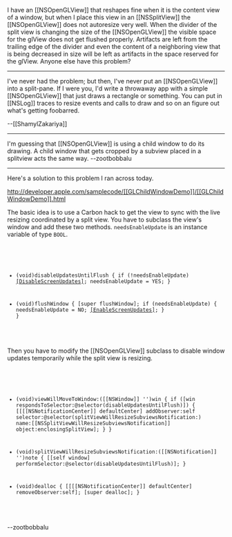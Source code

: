 

I have an [[NSOpenGLView]] that reshapes fine when it is the content view of a window, but when I place this view in an [[NSSplitView]] the [[NSOpenGLView]] does not autoresize very well. When the divider of the split view is changing the size of the [[NSOpenGLView]] the visible space for the glView does not get flushed properly. Artifacts are left from the trailing edge of the divider and even the content of a neighboring view that is being decreased in size will be left as artifacts in the space reserved for the glView. Anyone else have this problem?

----

I've never had the problem; but then, I've never put an [[NSOpenGLView]] into a split-pane. If I were you, I'd write a throwaway app with a simple [[NSOpenGLView]] that just draws a rectangle or something. You can put in [[NSLog]] traces to resize events and calls to draw and so on an figure out what's getting foobarred.

--[[ShamylZakariya]]

----

I'm guessing that [[NSOpenGLView]] is using a child window to do its drawing. A child window that gets cropped by a subview placed in a splitview acts the same way. --zootbobbalu

----

Here's a solution to this problem I ran across today. 

http://developer.apple.com/samplecode/[[GLChildWindowDemo]]/[[GLChildWindowDemo]].html

The basic idea is to use a Carbon hack to get the view to sync with the live resizing coordinated by a split view. You have to subclass the view's window and add these two methods. <code>needsEnableUpdate</code> is an instance variable of type <code>BOOL</code>. 

<code>

- (void)disableUpdatesUntilFlush {
	if (!needsEnableUpdate) [[DisableScreenUpdates]]();
	needsEnableUpdate = YES;
}

- (void)flushWindow {
	[super flushWindow];
	if (needsEnableUpdate) {
		needsEnableUpdate = NO;
		[[EnableScreenUpdates]]();
	}
}

</code>

Then you have to modify the [[NSOpenGLView]] subclass to disable window updates temporarily while the split view is resizing.

<code>

- (void)viewWillMoveToWindow:([[NSWindow]] '')win {
	if ([win respondsToSelector:@selector(disableUpdatesUntilFlush)]) {
		[[[[NSNotificationCenter]] defaultCenter] addObserver:self
			selector:@selector(splitViewWillResizeSubviewsNotification:)
			name:[[NSSplitViewWillResizeSubviewsNotification]]
			object:enclosingSplitView];
	}
}

- (void)splitViewWillResizeSubviewsNotification:([[NSNotification]] '')note {
	[[self window] performSelector:@selector(disableUpdatesUntilFlush)];
}

- (void)dealloc {
	[[[[NSNotificationCenter]] defaultCenter] removeObserver:self];
	[super dealloc];
}

</code>

--zootbobbalu